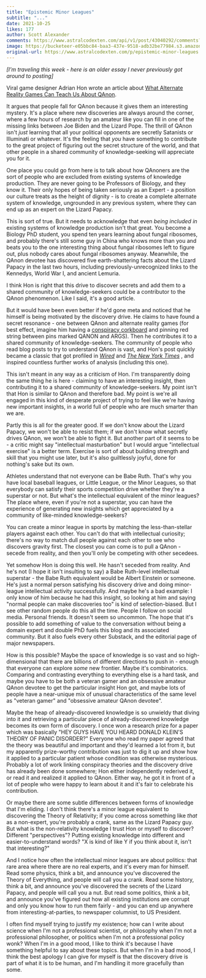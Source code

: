 ```yaml
---
title: "Epistemic Minor Leagues"
subtitle: "..."
date: 2021-10-25
likes: 177
author: Scott Alexander
comments: https://www.astralcodexten.com/api/v1/post/43040292/comments?&all_comments=true
image: https://bucketeer-e05bbc84-baa3-437e-9518-adb32be77984.s3.amazonaws.com/public/images/61cbcfcc-a20c-497f-b9a1-81700f723010_280x184.jpeg
original-url: https://www.astralcodexten.com/p/epistemic-minor-leagues
---
```

_[I’m traveling this week - here is an older essay I never previously got around to posting]_

Viral game designer Adrian Hon wrote an article about [What Alternate Reality Games Can Teach Us About QAnon](https://mssv.net/2020/08/02/what-args-can-teach-us-about-qanon/). 

It argues that people fall for QAnon because it gives them an interesting mystery. It's a place where new discoveries are always around the corner, where a few hours of research by an amateur like you can fill in one of the missing links between Joe Biden and the Lizard Pope. The thrill of QAnon isn't _just_ learning that all your political opponents are secretly Satanists or Illuminati or whatever. It's the feeling that _you_ have something to contribute to the great project of figuring out the secret structure of the world, and that other people in a shared community of knowledge-seeking will appreciate you for it.

One place you could go from here is to talk about how QAnoners are the sort of people who are excluded from existing systems of knowledge production. They are never going to be Professors of Biology, and they know it. Their only hopes of being taken seriously as an Expert - a position our culture treats as the height of dignity - is to create a complete alternate system of knowledge, ungrounded in any previous system, where they can end up as an expert on the Lizard Papacy. 

This is sort of true. But it needs to acknowledge that even _being included in_ existing systems of knowledge production isn't that great. You become a Biology PhD student, you spend ten years learning about fungal ribosomes, and probably there's still some guy in China who knows more than you and beats you to the one interesting thing about fungal ribosomes left to figure out, plus nobody cares about fungal ribosomes anyway. Meanwhile, the QAnon devotee has discovered five earth-shattering facts about the Lizard Papacy in the last two hours, including previously-unrecognized links to the Kennedys, World War I, and ancient Lemuria. 

I think Hon is right that this drive to discover secrets and add them to a shared community of knowledge-seekers could be a contributor to the QAnon phenomenon. Like I said, it's a good article.

But it would have been even better if he'd gone meta and noticed that he himself is being motivated by the discovery drive. He claims to have found a secret resonance - one between QAnon and alternate reality games (for best effect, imagine him having a [conspiracy corkboard](https://tvtropes.org/pmwiki/pmwiki.php/Main/StringTheory) and pinning red string between pins marked QANON and ARGS). Then he contributes it to a shared community of knowledge-seekers. The community of people who read blog posts to try to understand QAnon is vast, and Hon's post quickly became a classic that got profiled in _[Wired](https://www.wired.com/story/qanon-most-dangerous-multiplatform-game/)_ and _[The New York Times](https://www.nytimes.com/2020/08/04/opinion/qanon-conspiracy-theory-arg.html)_ , and inspired countless further works of analysis (including this one).

This isn't meant in any way as a criticism of Hon. I'm transparently doing the same thing he is here - claiming to have an interesting insight, then contributing it to a shared community of knowledge-seekers. My point isn't that Hon is similar to QAnon and therefore bad. My point is we're all engaged in this kind of desperate project of trying to feel like we're having new important insights, in a world full of people who are much smarter than we are.

Partly this is all for the greater good. If we don't know about the Lizard Papacy, we won't be able to resist them; if we don't know what secretly drives QAnon, we won't be able to fight it. But another part of it seems to be - a critic might say "intellectual masturbation" but I would argue "intellectual exercise" is a better term. Exercise is sort of about building strength and skill that you might use later, but it's also guiltlessly joyful, done for nothing's sake but its own.

Athletes understand that not everyone can be Babe Ruth. That's why you have local baseball leagues, or Little League, or the Minor Leagues, so that everybody can satisfy their sports competition drive whether they're a superstar or not. But what's the intellectual equivalent of the minor leagues? The place where, even if you're not a superstar, you can have the experience of generating new insights which get appreciated by a community of like-minded knowledge-seekers?

You can create a minor league in sports by matching the less-than-stellar players against each other. You can't do that with intellectual curiosity; there's no way to match dull people against each other to see who discovers gravity first. The closest you can come is to pull a QAnon - secede from reality, and then you'll only be competing with other secedees. 

Yet somehow Hon is doing this well. He hasn't seceded from reality. And he's not (I hope it isn't insulting to say) a Babe Ruth-level intellectual superstar - the Babe Ruth equivalent would be Albert Einstein or someone. He's just a normal person satisfying his discovery drive and doing minor-league intellectual activity successfully. And maybe he's a bad example: I only know of him because he had this insight, so looking at him and saying "normal people can make discoveries too" is kind of selection-biased. But I see other random people do this all the time. People I follow on social media. Personal friends. It doesn't seem so uncommon. The hope that it's possible to add something of value to the conversation without being a domain expert and double PhD fuels this blog and its associated community. But it also fuels every other Substack, and the editorial page of major newspapers.

How is this possible? Maybe the space of knowledge is so vast and so high-dimensional that there are billions of different directions to push in - enough that everyone can explore _some_ new frontier. Maybe it's combinatorics. Comparing and contrasting everything to everything else is a hard task, and maybe you have to be both a veteran gamer and an obsessive amateur QAnon devotee to get the particular insight Hon got, and maybe lots of people have a near-unique mix of unusual characteristics of the same level as "veteran gamer" and "obsessive amateur QAnon devotee".

Maybe the heap of already-discovered knowledge is so unwieldy that diving into it and retrieving a particular piece of already-discovered knowledge becomes its own form of discovery. I once won a research prize for a paper which was basically "HEY GUYS HAVE YOU HEARD DONALD KLEIN'S THEORY OF PANIC DISORDER?" Everyone who read my paper agreed that the theory was beautiful and important and they'd learned a lot from it, but my apparently prize-worthy contribution was just to dig it up and show how it applied to a particular patient whose condition was otherwise mysterious. Probably a lot of work linking conspiracy theories and the discovery drive has already been done somewhere; Hon either independently rederived it, or read it and realized it applied to QAnon. Either way, he got it in front of a lot of people who were happy to learn about it and it's fair to celebrate his contribution.

Or maybe there are some subtle differences between forms of knowledge that I'm eliding. I don't think there's a minor league equivalent to discovering the Theory of Relativity; if you come across something like _that_ as a non-expert, you're probably a crank, same as the Lizard Papacy guy. But what is the non-relativity knowledge I trust Hon or myself to discover? Different "perspectives"? Putting existing knowledge into different and easier-to-understand words? "X is kind of like Y if you think about it, isn't that interesting?"

And I notice how often the intellectual minor leagues are about politics: that rare area where there are no real experts, and it's every man for himself. Read some physics, think a bit, and announce you've discovered the Theory of Everything, and people will call you a crank. Read some history, think a bit, and announce you've discovered the secrets of the Lizard Papacy, and people will call you a nut. But read some politics, think a bit, and announce you've figured out how all existing institutions are corrupt and only you know how to run them fairly - and you can end up anywhere from interesting-at-parties, to newspaper columnist, to US President.

I often find myself trying to justify my existence; how can I write about science when I'm not a professional scientist, or philosophy when I'm not a professional philosopher, or politics when I'm not a professional policy wonk? When I'm in a good mood, I like to think it's because I have something helpful to say about these topics. But when I'm in a bad mood, I think the best apology I can give for myself is that the discovery drive is part of what it is to be human, and I'm handling it more gracefully than some.
